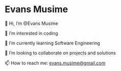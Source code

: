 # Evans Musime

👋 Hi, I’m @Evans Musime

👀 I’m interested in coding

🌱 I’m currently learning Software Engineering

💞️ I’m looking to collaborate on projects and solutions

📫 How to reach me: evans.musime@gmail.com
